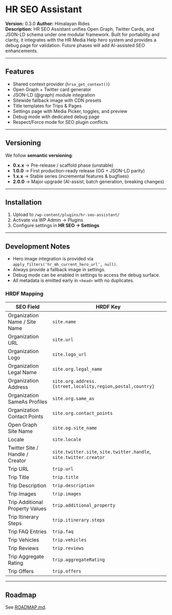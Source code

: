 # HR SEO Assistant

**Version:** 0.3.0
**Author:** Himalayan Rides  
**Description:** HR SEO Assistant unifies Open Graph, Twitter Cards, and JSON-LD schema under one modular framework. Built for portability and clarity, it integrates with the HR Media Help hero system and provides a debug page for validation. Future phases will add AI-assisted SEO enhancements.

---

## Features
- Shared context provider (`hrsa_get_context()`)
- Open Graph + Twitter card generator
- JSON-LD (@graph) module integration
- Sitewide fallback image with CDN presets
- Title templates for Trips & Pages
- Settings page with Media Picker, toggles, and preview
- Debug mode with dedicated debug page
- Respect/Force mode for SEO plugin conflicts

---

## Versioning

We follow **semantic versioning**:

- **0.x.x** → Pre-release / scaffold phase (unstable)  
- **1.0.0** → First production-ready release (OG + JSON-LD parity)  
- **1.x.x** → Stable series (incremental features & bugfixes)  
- **2.0.0** → Major upgrade (AI-assist, batch generation, breaking changes)

---

## Installation
1. Upload to `/wp-content/plugins/hr-seo-assistant/`
2. Activate via WP Admin → Plugins
3. Configure settings in **HR SEO → Settings**

---

## Development Notes
- Hero image integration is provided via `apply_filters('hr_mh_current_hero_url', null)`.
- Always provide a fallback image in settings.
- Debug mode can be enabled in settings to access the debug surface.
- All metadata is emitted early in `<head>` with no duplicates.

### HRDF Mapping

| SEO Field | HRDF Key |
|-----------|----------|
| Organization Name / Site Name | `site.name` |
| Organization URL | `site.url` |
| Organization Logo | `site.logo_url` |
| Organization Legal Name | `site.org.legal_name` |
| Organization Address | `site.org.address.{street,locality,region,postal,country}` |
| Organization SameAs Profiles | `site.org.same_as` |
| Organization Contact Points | `site.org.contact_points` |
| Open Graph Site Name | `site.og.site_name` |
| Locale | `site.locale` |
| Twitter Site / Handle / Creator | `site.twitter.site`, `site.twitter.handle`, `site.twitter.creator` |
| Trip URL | `trip.url` |
| Trip Title | `trip.title` |
| Trip Description | `trip.description` |
| Trip Images | `trip.images` |
| Trip Additional Property Values | `trip.additional_property` |
| Trip Itinerary Steps | `trip.itinerary.steps` |
| Trip FAQ Entries | `trip.faq` |
| Trip Vehicles | `trip.vehicles` |
| Trip Reviews | `trip.reviews` |
| Trip Aggregate Rating | `trip.aggregateRating` |
| Trip Offers | `trip.offers` |

---

## Roadmap
See [ROADMAP.md](ROADMAP.md).
